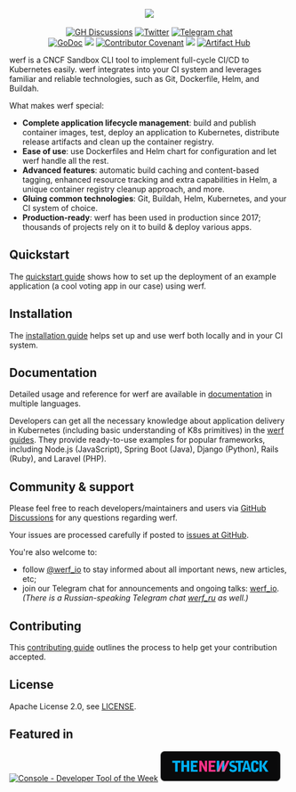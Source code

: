<p align="center">
  <img src="https://werf.io/assets/images/werf-logo.svg?sanitize=true" style="max-height:100%;" height="175">
</p>

<p align="center">
  <a href="https://github.com/werf/werf/discussions"><img src="https://img.shields.io/static/v1?label=GitHub&message=discussions&color=brightgreen&logo=github" alt="GH Discussions"/></a>
  <a href="https://twitter.com/werf_io"><img src="https://img.shields.io/static/v1?label=Twitter&message=page&color=blue&logo=twitter" alt="Twitter"/></a>
  <a href="https://t.me/werf_io"><img src="https://img.shields.io/static/v1?label=Telegram&message=chat&logo=telegram" alt="Telegram chat"></a><br>
  <a href="https://godoc.org/github.com/werf/werf"><img src="https://godoc.org/github.com/werf/werf?status.svg" alt="GoDoc"></a>
  <a href="https://codeclimate.com/github/werf/werf/test_coverage"><img src="https://api.codeclimate.com/v1/badges/bac6f23d5c366c6324b5/test_coverage" /></a>
  <a href="CODE_OF_CONDUCT.md"><img src="https://img.shields.io/badge/Contributor%20Covenant-2.1-4baaaa.svg" alt="Contributor Covenant"></a>
  <a href="https://bestpractices.coreinfrastructure.org/projects/2503"><img src="https://bestpractices.coreinfrastructure.org/projects/2503/badge"></a>
  <a href="https://artifacthub.io/packages/search?repo=werf"><img src="https://img.shields.io/endpoint?url=https://artifacthub.io/badge/repository/werf" alt="Artifact Hub"></a>
</p>

werf is a CNCF Sandbox CLI tool to implement full-cycle CI/CD to Kubernetes easily. werf integrates into your CI system and leverages familiar and reliable technologies, such as Git, Dockerfile, Helm, and Buildah.

What makes werf special:

- **Complete application lifecycle management**: build and publish container images, test, deploy an application to Kubernetes, distribute release artifacts and clean up the container registry.
- **Ease of use**: use Dockerfiles and Helm chart for configuration and let werf handle all the rest.
- **Advanced features**: automatic build caching and content-based tagging, enhanced resource tracking and extra capabilities in Helm, a unique container registry cleanup approach, and more.
- **Gluing common technologies**: Git, Buildah, Helm, Kubernetes, and your CI system of choice.
- **Production-ready**: werf has been used in production since 2017; thousands of projects rely on it to build & deploy various apps.

## Quickstart

The [quickstart guide](https://werf.io/docs/quickstart.html) shows how to set up the deployment of an example application (a cool voting app in our case) using werf.

## Installation

The [installation guide](https://werf.io/installation.html) helps set up and use werf both locally and in your CI system.

## Documentation

Detailed usage and reference for werf are available in [documentation](https://werf.io/docs/) in multiple languages.

Developers can get all the necessary knowledge about application delivery in Kubernetes (including basic understanding of K8s primitives) in the [werf guides](https://werf.io/guides.html). They provide ready-to-use examples for popular frameworks, including Node.js (JavaScript), Spring Boot (Java), Django (Python), Rails (Ruby), and Laravel (PHP).

## Community & support

Please feel free to reach developers/maintainers and users via [GitHub Discussions](https://github.com/werf/werf/discussions) for any questions regarding werf.

Your issues are processed carefully if posted to [issues at GitHub](https://github.com/werf/werf/issues).

You're also welcome to:
* follow [@werf_io](https://twitter.com/werf_io) to stay informed about all important news, new articles, etc;
* join our Telegram chat for announcements and ongoing talks: [werf_io](https://t.me/werf_io). _(There is a Russian-speaking Telegram chat [werf_ru](https://t.me/werf_ru) as well.)_

## Contributing

This [contributing guide](https://github.com/werf/werf/blob/main/CONTRIBUTING.md) outlines the process to help get your contribution accepted.

## License

Apache License 2.0, see [LICENSE](LICENSE).

## Featured in

<p>
  <a href="https://console.dev" title="Visit Console - the best tools for developers"><img src="https://console.dev/img/badges/1.0/svg/console-badge-logo-dark-border.svg" alt="Console - Developer Tool of the Week" /></a>
  <a href="https://thenewstack.io/werf-automates-kubernetes-based-gitops-workflows-from-the-command-line/" title="WERF Automates Kubernetes-based GitOps from the Command Line"><img alt="Scheme" src="https://raw.githubusercontent.com/werf/werf/main/docs/images/thenewstack.svg" height="54px"></a>
</p>
